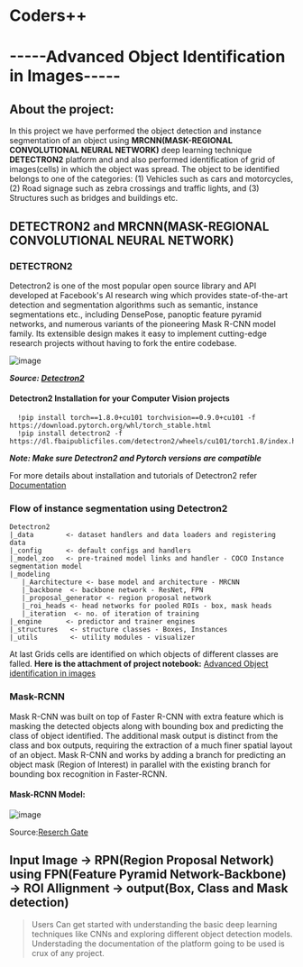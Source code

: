# Coders++
# -----Advanced Object Identification in Images-----

## About the project:
   In this project we have performed the object detection and instance segmentation of an object using **MRCNN(MASK-REGIONAL CONVOLUTIONAL NEURAL NETWORK)** deep learning technique **DETECTRON2** platform and and also performed identification of grid of images(cells) in which the object was spread. The object to be identified belongs to one of the categories: (1) Vehicles such as cars and motorcycles, (2) Road signage such as zebra crossings and traffic lights, and (3) Structures such as bridges and buildings etc.
   
## DETECTRON2 and MRCNN(MASK-REGIONAL CONVOLUTIONAL NEURAL NETWORK)
   ### DETECTRON2
   Detectron2 is one of the most popular open source library and API developed at Facebook's AI research wing which provides state-of-the-art detection and segmentation algorithms such as semantic, instance segmentations etc., including DensePose, panoptic feature pyramid networks, and numerous variants of the pioneering Mask R-CNN model family. Its extensible design makes it easy to implement cutting-edge research projects without having to fork the entire codebase.
   
   ![image](https://user-images.githubusercontent.com/86351798/144848471-4662edfe-32ba-4f8c-baac-a0bbbd4af9ae.png)
   
   ***Source: [Detectron2](https://ai.facebook.com/blog/-detectron2-a-pytorch-based-modular-object-detection-library-/)***
   #### Detectron2 Installation for your Computer Vision projects
      !pip install torch==1.8.0+cu101 torchvision==0.9.0+cu101 -f https://download.pytorch.org/whl/torch_stable.html
      !pip install detectron2 -f https://dl.fbaipublicfiles.com/detectron2/wheels/cu101/torch1.8/index.html
   ***Note: Make sure Detectron2 and Pytorch versions are compatible***
   
   For more details about installation and tutorials of Detectron2 refer [Documentation](https://detectron2.readthedocs.io/en/latest/notes/benchmarks.html)
   
   ### Flow of instance segmentation using Detectron2
   ```
   Detectron2
   |_data        <- dataset handlers and data loaders and registering data
   |_config      <- default configs and handlers
   |_model_zoo   <- pre-trained model links and handler - COCO Instance segmentation model
   |_modeling   
      |_Aarchitecture <- base model and architecture - MRCNN
      |_backbone  <- backbone network - ResNet, FPN
      |_proposal_generator <- region proposal network
      |_roi_heads <- head networks for pooled ROIs - box, mask heads
      |_iteration  <- no. of iteration of training
   |_engine      <- predictor and trainer engines
   |_structures   <- structure classes - Boxes, Instances
   |_utils        <- utility modules - visualizer
   ```
   At last Grids cells are identified on which objects of different classes are falled.
   **Here is the attachment of project notebook:**
   [Advanced Object identification in images](https://colab.research.google.com/drive/1lHQF4Q_NyGtb9Bv-i8p_ynYQ1hET6fOo?authuser=1)
   
   ### Mask-RCNN
   Mask R-CNN was built on top of Faster R-CNN with extra feature which is masking the detected objects along with bounding box and predicting the class of object identified. The additional mask output is distinct from the class and box outputs, requiring the extraction of a much finer spatial layout of an object.
   Mask R-CNN and works by adding a branch for predicting an object mask (Region of Interest) in parallel with the existing branch for bounding box recognition in Faster-RCNN.
   #### Mask-RCNN Model:
   ![image](https://user-images.githubusercontent.com/86351798/144879480-95d94a35-391e-4ea7-bd3c-5a0a368c5fb6.png)
   
   Source:[Reserch Gate](https://www.researchgate.net/figure/Architecture-of-Mask-R-CNN-for-instance-segmentation-on-visualization-technique-images_fig2_351426881)
   
   Input Image -> RPN(Region Proposal Network) using FPN(Feature Pyramid Network-Backbone) -> ROI Allignment -> output(Box, Class and Mask detection)
--------------------------------------------------------------------------------------------------------------------------------------------------------------------------------- 
> Users Can get started with understanding the basic deep learning techniques like CNNs and exploring different object detection models.
> Understading the documentation of the platform going to be used is crux of any project.



   
